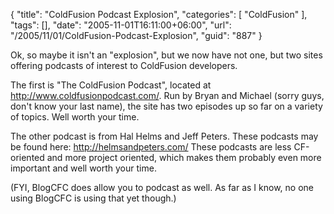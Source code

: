 {
	"title": "ColdFusion Podcast Explosion",
	"categories": [
		"ColdFusion"
	],
	"tags": [],
	"date": "2005-11-01T16:11:00+06:00",
	"url": "/2005/11/01/ColdFusion-Podcast-Explosion",
	"guid": "887"
}

Ok, so maybe it isn't an "explosion", but we now have not one, but two sites offering podcasts of interest to ColdFusion developers.

The first is "The ColdFusion Podcast", located at <a href="http://www.coldfusionpodcast.com/">http://www.coldfusionpodcast.com/</a>.  Run by Bryan and Michael (sorry guys, don't know your last name), the site has two episodes up so far on a variety of topics. Well worth your time.

The other podcast is from Hal Helms and Jeff Peters. These podcasts may be found here: <a href="http://helmsandpeters.com/">http://helmsandpeters.com/</a> These podcasts are less CF-oriented and more project oriented, which makes them probably even more important and well worth your time.

(FYI, BlogCFC does allow you to podcast as well. As far as I know, no one using BlogCFC is using that yet though.)